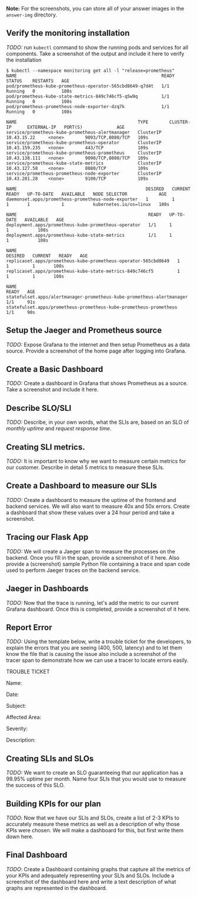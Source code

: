 **Note:** For the screenshots, you can store all of your answer images in the `answer-img` directory.

## Verify the monitoring installation

*TODO:* run `kubectl` command to show the running pods and services for all components. Take a screenshot of the output and include it here to verify the installation

```
$ kubectl --namespace monitoring get all -l "release=prometheus"
NAME                                                       READY   STATUS    RESTARTS   AGE
pod/prometheus-kube-prometheus-operator-565cbd8649-q7d4t   1/1     Running   0          108s
pod/prometheus-kube-state-metrics-849c746cf5-q5w9q         1/1     Running   0          108s
pod/prometheus-prometheus-node-exporter-dzq7k              1/1     Running   0          108s

NAME                                              TYPE        CLUSTER-IP      EXTERNAL-IP   PORT(S)             AGE
service/prometheus-kube-prometheus-alertmanager   ClusterIP   10.43.15.22     <none>        9093/TCP,8080/TCP   109s
service/prometheus-kube-prometheus-operator       ClusterIP   10.43.159.235   <none>        443/TCP             109s
service/prometheus-kube-prometheus-prometheus     ClusterIP   10.43.138.111   <none>        9090/TCP,8080/TCP   109s
service/prometheus-kube-state-metrics             ClusterIP   10.43.127.58    <none>        8080/TCP            109s
service/prometheus-prometheus-node-exporter       ClusterIP   10.43.201.28    <none>        9100/TCP            109s

NAME                                                 DESIRED   CURRENT   READY   UP-TO-DATE   AVAILABLE   NODE SELECTOR            AGE
daemonset.apps/prometheus-prometheus-node-exporter   1         1         1       1            1           kubernetes.io/os=linux   108s

NAME                                                  READY   UP-TO-DATE   AVAILABLE   AGE
deployment.apps/prometheus-kube-prometheus-operator   1/1     1            1           108s
deployment.apps/prometheus-kube-state-metrics         1/1     1            1           108s

NAME                                                             DESIRED   CURRENT   READY   AGE
replicaset.apps/prometheus-kube-prometheus-operator-565cbd8649   1         1         1       108s
replicaset.apps/prometheus-kube-state-metrics-849c746cf5         1         1         1       108s

NAME                                                                    READY   AGE
statefulset.apps/alertmanager-prometheus-kube-prometheus-alertmanager   1/1     91s
statefulset.apps/prometheus-prometheus-kube-prometheus-prometheus       1/1     90s
```

## Setup the Jaeger and Prometheus source
*TODO:* Expose Grafana to the internet and then setup Prometheus as a data source. Provide a screenshot of the home page after logging into Grafana.

## Create a Basic Dashboard
*TODO:* Create a dashboard in Grafana that shows Prometheus as a source. Take a screenshot and include it here.

## Describe SLO/SLI
*TODO:* Describe, in your own words, what the SLIs are, based on an SLO of *monthly uptime* and *request response time*.

## Creating SLI metrics.
*TODO:* It is important to know why we want to measure certain metrics for our customer. Describe in detail 5 metrics to measure these SLIs. 

## Create a Dashboard to measure our SLIs
*TODO:* Create a dashboard to measure the uptime of the frontend and backend services. We will also want to measure 40x and 50x errors. Create a dashboard that show these values over a 24 hour period and take a screenshot.

## Tracing our Flask App
*TODO:*  We will create a Jaeger span to measure the processes on the backend. Once you fill in the span, provide a screenshot of it here. Also provide a (screenshot) sample Python file containing a trace and span code used to perform Jaeger traces on the backend service.

## Jaeger in Dashboards
*TODO:* Now that the trace is running, let's add the metric to our current Grafana dashboard. Once this is completed, provide a screenshot of it here.

## Report Error
*TODO:* Using the template below, write a trouble ticket for the developers, to explain the errors that you are seeing (400, 500, latency) and to let them know the file that is causing the issue also include a screenshot of the tracer span to demonstrate how we can use a tracer to locate errors easily.

TROUBLE TICKET

Name:

Date:

Subject:

Affected Area:

Severity:

Description:


## Creating SLIs and SLOs
*TODO:* We want to create an SLO guaranteeing that our application has a 99.95% uptime per month. Name four SLIs that you would use to measure the success of this SLO.

## Building KPIs for our plan
*TODO*: Now that we have our SLIs and SLOs, create a list of 2-3 KPIs to accurately measure these metrics as well as a description of why those KPIs were chosen. We will make a dashboard for this, but first write them down here.

## Final Dashboard
*TODO*: Create a Dashboard containing graphs that capture all the metrics of your KPIs and adequately representing your SLIs and SLOs. Include a screenshot of the dashboard here and write a text description of what graphs are represented in the dashboard.  
